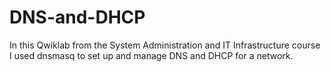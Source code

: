 # DNS-and-DHCP
In this Qwiklab from the System Administration and IT Infrastructure course I used dnsmasq to set up and manage DNS and DHCP for a network.
